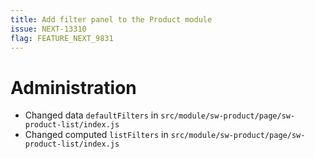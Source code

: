 ```yaml
---
title: Add filter panel to the Product module
issue: NEXT-13310
flag: FEATURE_NEXT_9831
---
```

# Administration
* Changed data `defaultFilters` in `src/module/sw-product/page/sw-product-list/index.js`
* Changed computed `listFilters` in `src/module/sw-product/page/sw-product-list/index.js`
